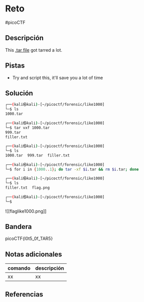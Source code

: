 # Reto
#picoCTF 
## Descripción
This [.tar file](https://jupiter.challenges.picoctf.org/static/52084b5ad360b25f9af83933114324e0/1000.tar) got tarred a lot.

## Pistas 
+ Try and script this, it'll save you a lot of time

## Solución
```bash
┌──(kali㉿kali)-[~/picoctf/forensic/like1000]
└─$ ls
1000.tar
                                                                             
┌──(kali㉿kali)-[~/picoctf/forensic/like1000]
└─$ tar vxf 1000.tar 
999.tar
filler.txt
                                                                             
┌──(kali㉿kali)-[~/picoctf/forensic/like1000]
└─$ ls
1000.tar  999.tar  filler.txt
                                                                             
┌──(kali㉿kali)-[~/picoctf/forensic/like1000]
└─$ for i in {1000..1}; do tar -xf $i.tar && rm $i.tar; done
                                                                             
┌──(kali㉿kali)-[~/picoctf/forensic/like1000]
└─$ ls
filler.txt  flag.png
                                                                             
┌──(kali㉿kali)-[~/picoctf/forensic/like1000]
└─$ 

```
![[flaglike1000.png]]
## Bandera
picoCTF{l0t5_0f_TAR5}

## Notas adicionales
| comando | descripción |
|------------|---------------|
| xx | xx |

## Referencias
